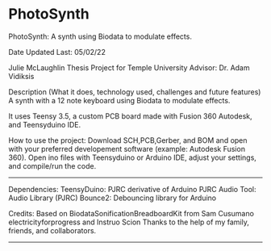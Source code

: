 # PhotoSynth
 PhotoSynth: A synth using Biodata to modulate effects. 
 
Date Updated Last: 05/02/22

Julie McLaughlin 
Thesis Project for Temple University 
Advisor: Dr. Adam Vidiksis 

Description (What it does, technology used, challenges and future features)
A synth with a 12 note keyboard using Biodata to modulate effects. 

It uses Teensy 3.5, a custom PCB board made with Fusion 360 Autodesk, and Teensyduino IDE. 

How to use the project:
Download SCH,PCB,Gerber, and BOM and open with your preferred developement software (example: Autodesk Fusion 360). Open ino files with Teensyduino or Arduino IDE, adjust your settings, and compile/run the code. 

-------------------------------------------------------------------------------

Dependencies: 
TeensyDuino: PJRC derivative of Arduino 
PJRC Audio Tool: Audio Library (PJRC)
Bounce2: Debouncing library for Arduino 

Credits:
Based on BiodataSonificationBreadboardKit from Sam Cusumano electricityforprogress and Instruo Scion 
Thanks to the help of my family, friends, and collaborators. 

------------------------------------------------------------------------------







